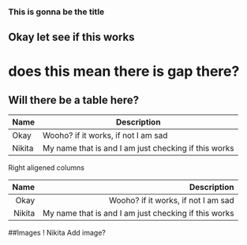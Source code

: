 ### This is gonna be the title
## Okay let see if this works 


# does this mean there is gap there?


## Will there be a table here?
 
| Name    | Description |
| -----   | ----------- |
| Okay    | Wooho? if it works, if not I am sad| 
| Nikita  | My name that is and I am just checking if this works | 

Right aligened columns 

| Name    | Description |
| ----:   | ----------: |
| Okay    | Wooho? if it works, if not I am sad| 
| Nikita  | My name that is and I am just checking if this works | 

##Images
! Nikita Add image?
